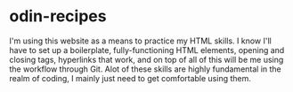 # odin-recipes
I'm using this website as a means to practice my HTML skills. I know I'll have to set up a boilerplate, fully-functioning HTML elements, opening and closing tags, hyperlinks that work, and on top of all of this will be me using the workflow through Git.  Alot of these skills are highly fundamental in the realm of coding, I mainly just need to get comfortable using them.